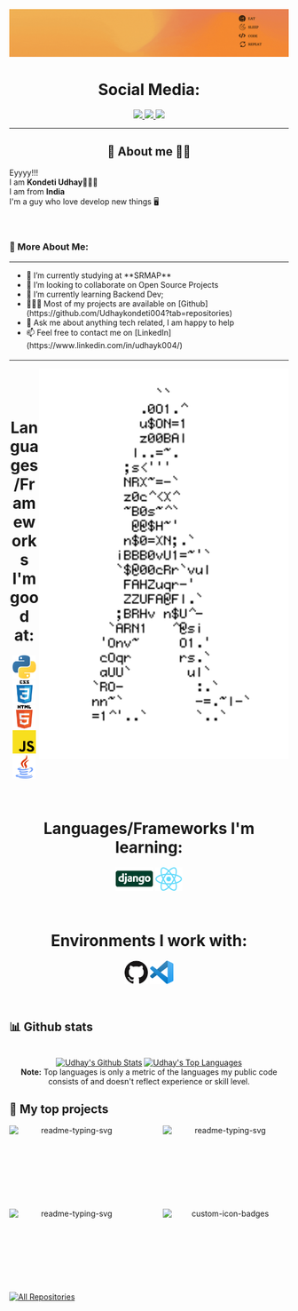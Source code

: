  
<img src="./assets/hey.gif"> 

<!-- Social icons section -->
<h1 align="center"> Social Media: </h1>
  <p align="center">
    <a href="https://stackoverflow.com/users/17008061/udhaykondeti004">
      <img src="https://img.shields.io/badge/stack%20overflow-7cebf5?&style=for-the-badge&logo=stack%20overflow&logoColor=black">
    </a>
    <a href="https://www.linkedin.com/in/udhayk004/">
      <img src="https://img.shields.io/badge/linkedin-7cebf5?&style=for-the-badge&logo=linkedin&logoColor=black">
    </a>
    <a href="mailto:kondetiudhay@gmail.com">
      <img src="https://img.shields.io/badge/SEND%20MAIL-7cebf5?&style=for-the-badge&logo=MAIL.RU&logoColor=black">
    </a>
  </p>
</h1>

<hr>

<!-- Description about me -->
<h2 align="center"> 🤔 About me 👨‍💻 </h2>

Eyyyy!!! <br />
I am <b>Kondeti Udhay</b>🕵🏼‍♂️<br />
I am from <strong>India</strong><br />
I'm a guy who love develop new things 🖥️ <br />
<br/><br/> 

### 🧐 More About Me:
<table style="border: none;">
  <tr style="border: none;">
    <td style="border: none;">
      <ul>
        <li>
          🔭 I’m currently studying at **SRMAP**
        </li>
        <li>
          🤝 I’m looking to collaborate on Open Source Projects
        </li>
        <li>
          🌱 I’m currently learning Backend Dev; 
        </li>
        <li>
          👨🏻‍💻 Most of my projects are available on [Github](https://github.com/Udhaykondeti004?tab=repositories)
        </li>
        <li>
          💬 Ask me about anything tech related, I am happy to help
        </li>
        <li>
          📫 Feel free to contact me on [LinkedIn](https://www.linkedin.com/in/udhayk004/)
        </li>
      </ul>
      </tr>
</td>
</table>
    <td style="border: none;">
      <img align="right" alt="GIF" src="./assets/dance_ascii.gif" width="450vw"/>
    </td>
  </tr>
</table>
<br><br><br>

<!-- languajes and skills section -->

<h1 align="center"> Languages/Frameworks I'm good at: </h1>
<p align="center">
  <code><a href="https://www.python.org/"><img alt="Python" title="Python" src="./assets/python.png" height="42"></a></code>
  <code><a href="https://www.w3.org/Style/CSS/Overview.en.html"><img alt="CSS 3" title="CSS 3" src="./assets/css.png" height="42"></a></code>
  <code><a href="https://en.wikipedia.org/wiki/HTML"><img alt="HTML 5" title="HTML 5" src="./assets/html.png" height="42"></a></code>
  <code><a href="https://developer.mozilla.org/en-US/docs/Web/JavaScript"><img alt="JavaScript" title="JavaScript" src="./assets/js.png" height="42"></a></code>
    <code><a href="https://www.java.com/en/"><img alt="Java" title="Java" src="./assets/java.png" height="42"></a></code>

</p>
<br>

<h1 align="center"> Languages/Frameworks I'm learning: </h1>
<p align="center">
  <code><a href="https://www.djangoproject.com/"><img alt="Django" title="Django" src="./assets/Django-Logo.png" height="42"></a></code>
  <code><a href="https://reactjs.org/"><img alt="ReactJS" title="ReactJS" src="./assets/react.png" height="42"></a></code>

</p>
<br>

<h1 align="center"> Environments I work with: </h1>
<p align="center">
  <code><a href="https://github.com/"><img alt="GitHub" title="GitHub" src="./assets/github.png" height="42"></a></code>
  <code><a href="https://code.visualstudio.com/"><img alt="Vs code" title="Vs code" src="./assets/vscode.png" height="42"></a></code>
</p>
<br>

## 📊 Github stats

<p align="center">
  <br/>
  <a href="https://github.com/anuraghazra/github-readme-stats"><img alt="Udhay's Github Stats" src="https://github-readme-stats.vercel.app/api/?username=Udhaykondeti004&show_icons=true&count_private=true&theme=react&bg_color=1F222E&title_color=7cebf5&icon_color=2d7de4&show_icons=true&border_color=7cebf5&border_radius=10" height="192px"/></a>
  <a href="https://github.com/anuraghazra/github-readme-stats"><img alt="Udhay's Top Languages" src="https://github-readme-stats.vercel.app/api/top-langs/?username=Udhaykondeti004&langs_count=8&layout=compact&theme=react&bg_color=1F222E&title_color=7cebf5&icon_color=2d7de4&show_icons=true&border_color=7cebf5&border_radius=10" height="192px"/></a>
  <br/>
  <b>Note:</b> Top languages is only a metric of the languages my public code consists of and doesn't reflect experience or skill level.
</p>

<!-- Projects section -->

## 📘 My top projects

<p align="center">
  <p style="widht: 100%;" align="center">
    <a href="https://github.com/Udhaykondeti004/Amazon-Clone"><img align="left" width="45%" height="150px" src="https://github-readme-stats.vercel.app/api/pin/?username=Udhaykondeti004&repo=Amazon-Clone&bg_color=1F222E&title_color=7cebf5&icon_color=2d7de4&theme=react&border_color=7cebf5&border_radius=10&show_icons=true" alt="readme-typing-svg"></a>
    <a href="https://github.com/Udhaykondeti004/Expense-Tracking-System"><img align="right" width="45%" height="150px" src="https://github-readme-stats.vercel.app/api/pin/?username=Udhaykondeti004&repo=Expense-Tracking-System&bg_color=1F222E&title_color=7cebf5&icon_color=2d7de4&theme=react&border_color=7cebf5&border_radius=10&show_icons=true" alt="readme-typing-svg"></a>
  </p>
  <p align="center"></p>
  <p style="widht: 100%;" align="center">
    <a href="https://github.com/Udhaykondeti004/sleeping-teaching-assistant"><img align="left" width="45%" height="150px" src="https://github-readme-stats.vercel.app/api/pin/?username=Udhaykondeti004&repo=sleeping-teaching-assistant&bg_color=1F222E&title_color=7cebf5&icon_color=2d7de4&theme=react&border_color=7cebf5&border_radius=10&show_icons=true" alt="readme-typing-svg"></a>
    <a href="https://github.com/Udhaykondeti004/Hospital-Managment"><img align="right" width="45%" height="150px" src="https://github-readme-stats.vercel.app/api/pin?username=Udhaykondeti004&repo=Hospital-Managment&theme=react&border_color=7cebf5&border_radius=10&bg_color=1F222E&title_color=7cebf5&icon_color=2d7de4&show_icons=true" alt="custom-icon-badges"></a>
  </p>
</p>

<p align="center">&#8192;</p>
<p align="center">&#8192;</p>

<p align="left">
  <a href="https://github.com/Udhaykondeti004?tab=repositories"><img alt="All Repositories" title="All Repositories" src="https://custom-icon-badges.herokuapp.com/badge/-All%20Repos-2962FF?style=for-the-badge&logoColor=white&logo=repo"/></a>
</p>

<!-- last activity section -->

<!--## Activity Graph
<p align="center">
  <img src="./assets/Udhaykondeti004-2023.stl" width="100%"/>
</p>

<br>-->

